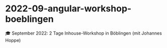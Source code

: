 # 2022-09-angular-workshop-boeblingen
🎓 September 2022: 2 Tage Inhouse-Workshop in Böblingen (mit Johannes Hoppe)
